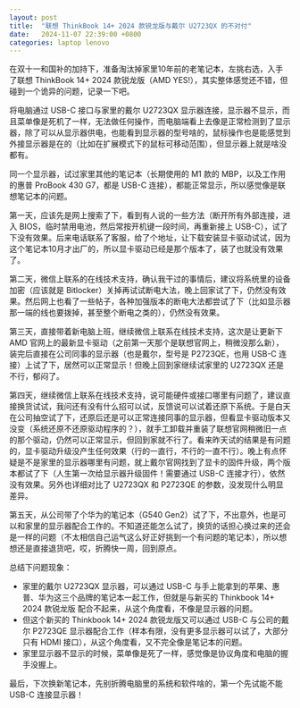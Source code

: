 ```yaml
---
layout: post
title:  "联想 ThinkBook 14+ 2024 款锐龙版与戴尔 U2723QX 的不对付"
date:   2024-11-07 22:39:00 +0800
categories: laptop lenovo
---
```


在双十一和国补的加持下，准备淘汰掉家里10年前的老笔记本，左挑右选，入手了联想 ThinkBook 14+ 2024 款锐龙版（AMD YES!），其实整体感觉还不错，但碰到一个诡异的问题，记录一下吧。

将电脑通过 USB-C 接口与家里的戴尔 U2723QX 显示器连接，显示器不显示，而且菜单像是死机了一样，无法做任何操作，而电脑端看上去像是正常检测到了显示器，除了可以从显示器供电，也能看到显示器的型号啥的，鼠标操作也是能感觉到外接显示器是在的（比如在扩展模式下的鼠标可移动范围），但显示器上就是啥没都有。

同一个显示器，试过家里其他的笔记本（长期使用的 M1 款的 MBP，以及工作用的惠普 ProBook 430 G7，都是 USB-C 连接），都能正常显示，所以感觉像是联想笔记本的问题。

第一天，应该先是网上搜索了下，看到有人说的一些方法（断开所有外部连接，进入 BIOS，临时禁用电池，然后常按开机键一段时间，再重新接上 USB-C），试了下没有效果。后来电话联系了客服，给了个地址，让下载安装显卡驱动试试，因为这个笔记本10月才出厂的，所以显卡驱动已经是那个版本了，装了也就没有效果了。

第二天，微信上联系的在线技术支持，确认我干过的事情后，建议将系统里的设备加密（应该就是 Bitlocker）关掉再试试断电大法，晚上回家试了下，仍然没有效果。然后网上也看了一些帖子，各种加强版本的断电大法都尝试了下（比如显示器那一端的线也要拨掉，甚至整个断电之类的），仍然没有效果。

第三天，直接带着新电脑上班，继续微信上联系在线技术支持，这次是让更新下 AMD 官网上的最新显卡驱动（之前第一天那个是联想官网上，稍微没那么新），装完后直接在公司同事的显示器（也是戴尔，型号是 P2723QE，也用 USB-C 连接）上试了下，居然可以正常显示！但晚上回到家继续试家里的 U2723QX 还是不行，郁闷了。

第四天，继续微信上联系在线技术支持，说可能硬件或接口哪里有问题了，建议直接换货试试，我问还有没有什么招可以试，反馈说可以试着还原下系统。于是白天在公司抽空试了下，还原后还是可以正常连接同事的显示器，但看显卡驱动版本又没变（系统还原不还原驱动程序的？），就手工卸载并重装了联想官网稍微旧一点的那个驱动，仍然可以正常显示，但回到家就不行了。看来昨天试的结果是有问题的，显卡驱动升级没产生任何效果（行的一直行，不行的一直不行）。晚上有点怀疑是不是家里的显示器哪里有问题，就上戴尔官网找到了显卡的固件升级，两个版本都试了下（人生第一次给显示器升级固件！需要通过 USB-C 连接才行），依然没有效果。另外也详细对比了 U2723QX 和 P2723QE 的参数，没发现什么明显差异。

第五天，从公司带了个华为的笔记本（G540 Gen2）试了下，不出意外，也是可以和家里的显示器配合工作的。不知道还能怎么试了，换货的话担心换过来的还会是一样的问题（不太相信自己运气这么好正好挑到一个有问题的笔记本），所以想想还是直接退货吧，哎，折腾快一周，回到原点。

总结下问题现象：
* 家里的戴尔 U2723QX 显示器，可以通过 USB-C 与手上能拿到的苹果、惠普、华为这三个品牌的笔记本一起工作，但就是与新买的 Thinkbook 14+ 2024 款锐龙版 配合不起来，从这个角度看，不像是显示器的问题。
* 但这个新买的 Thinkbook 14+  2024 款锐龙版又可以通过 USB-C 与公司的戴尔 P2723QE 显示器配合工作（样本有限，没有更多显示器可以试了，大部分只有 HDMI 接口），从这个角度看，又不完全像是笔记本的问题。
* 家里显示器不显示的时候，菜单像是死了一样，感觉像是协议角度和电脑的握手没握上。

最后，下次换新笔记本，先别折腾电脑里的系统和软件啥的，第一个先试能不能 USB-C 连接显示器！

<script src="https://utteranc.es/client.js"
        repo="yingang/yingang.github.io"
        issue-term="pathname"
        label="Comment"
        theme="github-light"
        crossorigin="anonymous"
        async>
</script>